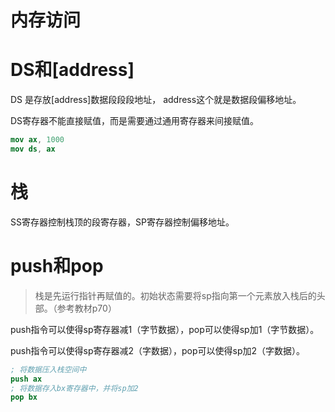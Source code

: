 # 内存访问
# DS和[address]
DS 是存放[address]数据段段段地址， address这个就是数据段偏移地址。

DS寄存器不能直接赋值，而是需要通过通用寄存器来间接赋值。
```nasm
mov ax, 1000
mov ds, ax
```

# 栈
SS寄存器控制栈顶的段寄存器，SP寄存器控制偏移地址。

# push和pop
> 栈是先运行指针再赋值的。初始状态需要将sp指向第一个元素放入栈后的头部。（参考教材p70）


push指令可以使得sp寄存器减1（字节数据），pop可以使得sp加1（字节数据）。

push指令可以使得sp寄存器减2（字数据），pop可以使得sp加2（字数据）。
```nasm
; 将数据压入栈空间中
push ax
; 将数据存入bx寄存器中，并将sp加2
pop bx
```